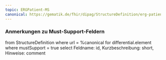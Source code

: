 ```yaml
---
topic: ERGPatient-MS
canonical: https://gematik.de/fhir/dipag/StructureDefinition/erg-patient
---
```


### Anmerkungen zu Must-Support-Feldern

<fql>
from
	StructureDefinition
where 
    url = %canonical
for differential.element
where mustSupport = true
select
	Feldname: id, Kurzbeschreibung: short, Hinweise: comment
</fql>

